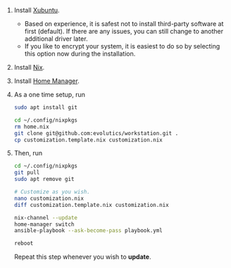 1. Install [Xubuntu](https://xubuntu.org).
   - Based on experience, it is safest not to install third-party software at
     first (default). If there are any issues, you can still change to another
     additional driver later.
   - If you like to encrypt your system, it is easiest to do so by selecting
     this option now during the installation.
1. Install [Nix](https://nixos.org).
1. Install [Home Manager](https://nix-community.github.io/home-manager/).
1. As a one time setup, run

   ```bash
   sudo apt install git

   cd ~/.config/nixpkgs
   rm home.nix
   git clone git@github.com:evolutics/workstation.git .
   cp customization.template.nix customization.nix
   ```

1. Then, run

   ```bash
   cd ~/.config/nixpkgs
   git pull
   sudo apt remove git

   # Customize as you wish.
   nano customization.nix
   diff customization.template.nix customization.nix

   nix-channel --update
   home-manager switch
   ansible-playbook --ask-become-pass playbook.yml

   reboot
   ```

   Repeat this step whenever you wish to **update**.
